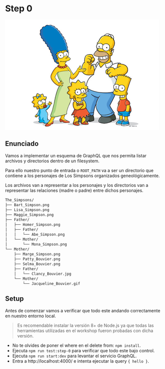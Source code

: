 # Step 0

![The Simpsons](../img/simpsons.jpg)

## Enunciado

Vamos a implementar un esquema de GraphQL que nos permita listar archivos y directorios dentro de un filesystem.

Para ello nuestro punto de entrada o `ROOT_PATH` va a ser un directorio que contiene a los personajes de Los Simpsons organizados geneológicamente.

Los archivos van a representar a los personajes y los directorios van a representar las relaciones (madre o padre) entre dichos personajes.

```plain
The_Simpsons/
├── Bart_Simpson.png
├── Lisa_Simpson.png
├── Maggie_Simpson.png
├── Father/
│   ├── Homer_Simpson.png
│   ├── Father/
│   │   └── Abe_Simpson.png
│   └── Mother/
│       └── Mona_Simpson.png
└── Mother/
    ├── Marge_Simpson.png
    ├── Patty_Bouvier.png
    ├── Selma_Bouvier.png
    ├── Father/
    │   └── Clancy_Bouvier.jpg
    └── Mother/
        └── Jacqueline_Bouvier.gif
```

## Setup

Antes de comenzar vamos a verificar que todo este andando correctamente en nuestro entorno local.

> Es recomendable instalar la versión 8+ de Node.js ya que todas las herramientas utilizadas en el workshop fueron probadas con dicha versión.

* No te olvides de poner el where en el delete from: `npm install`.
* Ejecuta `npm run test:step-0` para verificar que todo este bajo control.
* Ejecuta `npm run start:dev` para levantar el servicio GraphQL.
* Entra a http://localhost:4000/ e intenta ejecutar la query `{ hello }`.

